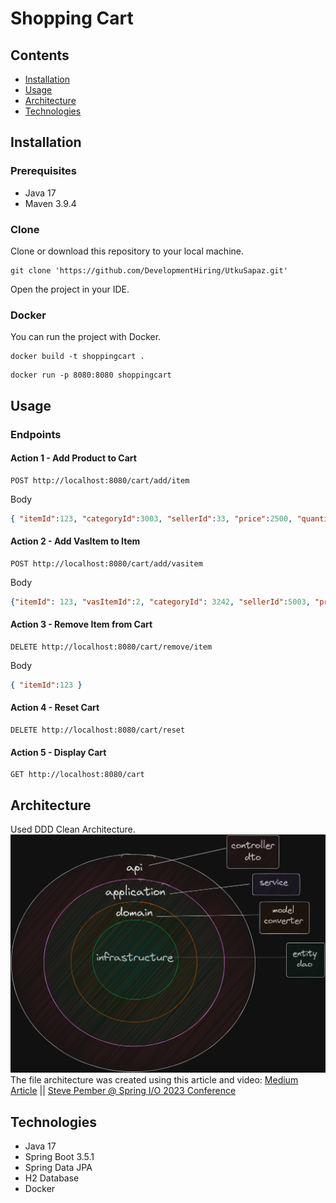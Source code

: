 # Shopping Cart

## Contents
- [Installation](#installation)
- [Usage](#usage)
- [Architecture](#architecture)
- [Technologies](#technologies)

## Installation
### Prerequisites
- Java 17
- Maven 3.9.4

### Clone
Clone or download this repository to your local machine.
```shell
git clone 'https://github.com/DevelopmentHiring/UtkuSapaz.git'
```
Open the project in your IDE.

### Docker
You can run the project with Docker.
```shell
docker build -t shoppingcart .
```
```shell
docker run -p 8080:8080 shoppingcart
```

## Usage
### Endpoints
#### Action 1 - Add Product to Cart
```
POST http://localhost:8080/cart/add/item
```
Body 
```json
{ "itemId":123, "categoryId":3003, "sellerId":33, "price":2500, "quantity":2 }
```
#### Action 2 - Add VasItem to Item
```
POST http://localhost:8080/cart/add/vasitem
```
Body 
```json
{"itemId": 123, "vasItemId":2, "categoryId": 3242, "sellerId":5003, "price":5, "quantity":2}
```

#### Action 3 - Remove Item from Cart
```
DELETE http://localhost:8080/cart/remove/item
```
Body 
```json
{ "itemId":123 }
```

#### Action 4 - Reset Cart
```
DELETE http://localhost:8080/cart/reset
```

#### Action 5 - Display Cart
```
GET http://localhost:8080/cart
```

## Architecture
Used DDD Clean Architecture. 
![img.png](img.png)
The file architecture was created using this article and video:
[Medium Article](https://medium.com/@sabricam2016/domain-driven-design-pattern-99bbd7e6f7e) || 
[Steve Pember @ Spring I/O 2023 Conference](https://www.youtube.com/watch?v=mbNzUkNjrnA)


## Technologies
- Java 17
- Spring Boot 3.5.1
- Spring Data JPA
- H2 Database
- Docker
